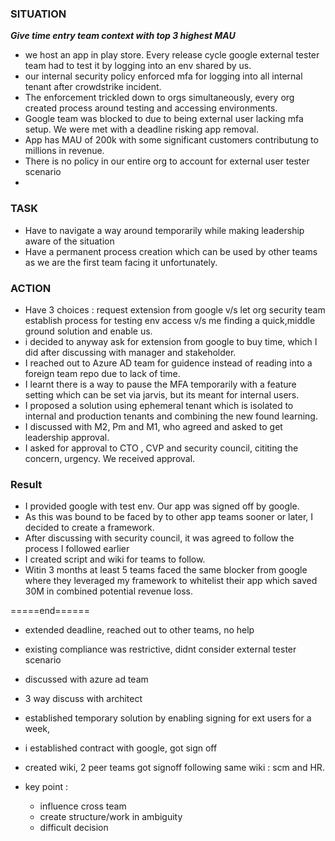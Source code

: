 ### **SITUATION**
***Give time entry team context with top 3 highest MAU***
- we host an app in play store. Every release cycle google external tester team had to test it by logging into an env shared by us.
- our internal security policy enforced mfa for logging into all internal tenant after crowdstrike incident. 
- The enforcement trickled down to orgs simultaneously, every org created process around testing and accessing environments.
- Google team was blocked to due to being external user lacking mfa setup. We were met with a deadline risking app removal.
- App has MAU of 200k with some significant customers contributung to millions in revenue.
- There is no policy in our entire org to account for external user tester scenario
- 

### **TASK**

- Have to navigate a way around temporarily while making leadership aware of the situation
- Have a permanent process creation which can be used by other teams as we are the first team facing it unfortunately.

### **ACTION**
- Have 3 choices : request extension from google v/s let org security team establish process for testing env access v/s me finding a quick,middle ground solution and enable us.
- i decided to anyway ask for extension from google to buy time, which I did after discussing with manager and stakeholder.
- I reached out to Azure AD team for guidence instead of reading into a foreign team repo due to lack of time.
- I learnt there is a way to pause the MFA temporarily with a feature setting which can be set via jarvis, but its meant for internal users.
- I proposed a solution using ephemeral tenant which is isolated to internal and production tenants and combining the new found learning.
- I discussed with M2, Pm and M1, who agreed and asked to get leadership approval.
- I asked for approval to CTO , CVP and security council, cititing the concern, urgency. We received approval.

### Result
- I provided google with test env. Our app was signed off by google.
- As this was bound to be faced by to other app teams sooner or later, I decided to create a framework.
- After discussing with security council, it was agreed to follow the process I followed earlier 
- I created script and wiki for teams to follow.
- Witin 3 months at least 5 teams faced the same blocker from google where they leveraged my framework to whitelist their app which saved 30M in combined potential revenue loss.

=====end======




- extended deadline, reached out to other teams, no help
- existing compliance was restrictive, didnt consider external tester scenario
- discussed with azure ad team
- 3 way discuss with architect
- established temporary solution by enabling signing for ext users for a week,
- i established contract with google, got sign off
- created wiki, 2 peer teams got signoff following same wiki : scm and HR.


- key point :
    - influence cross team
    - create structure/work in ambiguity
    - difficult decision